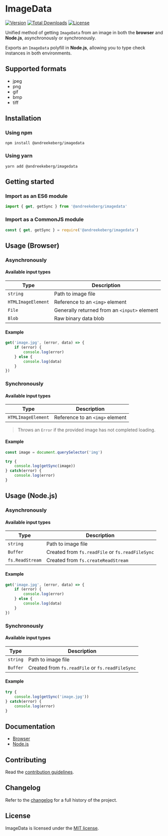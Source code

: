 # ImageData

[![Version](https://img.shields.io/npm/v/@andreekeberg/imagedata)](https://www.npmjs.com/package/@andreekeberg/imagedata) [![Total Downloads](https://img.shields.io/npm/dt/@andreekeberg/imagedata)](https://www.npmjs.com/package/@andreekeberg/imagedata) [![License](https://img.shields.io/npm/l/@andreekeberg/imagedata)](https://www.npmjs.com/package/@andreekeberg/imagedata)

Unified method of getting `ImageData` from an image in both the **browser** and **Node.js**, asynchronously or synchronously.

Exports an `ImageData` polyfill in **Node.js**, allowing you to type check instances in both environments.

## Supported formats

- jpeg
- png
- gif
- bmp
- tiff

## Installation

### Using npm

```
npm install @andreekeberg/imagedata
```

### Using yarn

```
yarn add @andreekeberg/imagedata
```

## Getting started

### Import as an ES6 module

```javascript
import { get, getSync } from '@andreekeberg/imagedata'
```

### Import as a CommonJS module

```javascript
const { get, getSync } = require('@andreekeberg/imagedata')
```

## Usage (Browser)

### Asynchronously

#### Available input types

|Type|Description|
|----|-----------|
|`string`|Path to image file|
|`HTMLImageElement`|Reference to an `<img>` element|
|`File`|Generally returned from an `<input>` element|
|`Blob`|Raw binary data blob|

#### Example

```javascript
get('image.jpg', (error, data) => {
    if (error) {
        console.log(error)
    } else {
        console.log(data)
    }
})
```

### Synchronously

#### Available input types

|Type|Description|
|----|-----------|
|`HTMLImageElement`|Reference to an `<img>` element|

> Throws an `Error` if the provided image has not completed loading.
 
#### Example

```javascript
const image = document.querySelector('img')

try {
    console.log(getSync(image))
} catch(error) {
    console.log(error)
}
```

## Usage (Node.js)

### Asynchronously

#### Available input types

|Type|Description|
|----|-----------|
|`string`|Path to image file|
|`Buffer`|Created from `fs.readFile` or `fs.readFileSync`|
|`fs.ReadStream`|Created from `fs.createReadStream`|

#### Example

```javascript
get('image.jpg', (error, data) => {
    if (error) {
        console.log(error)
    } else {
        console.log(data)
    }
})
```

### Synchronously

#### Available input types

|Type|Description|
|----|-----------|
|`string`|Path to image file|
|`Buffer`|Created from `fs.readFile` or `fs.readFileSync`|

#### Example

```javascript
try {
    console.log(getSync('image.jpg'))
} catch(error) {
    console.log(error)
}
```

## Documentation

* [Browser](docs/browser.md)
* [Node.js](docs/node.md)

## Contributing

Read the [contribution guidelines](CONTRIBUTING.md).

## Changelog

Refer to the [changelog](CHANGELOG.md) for a full history of the project.

## License

ImageData is licensed under the [MIT license](LICENSE).

